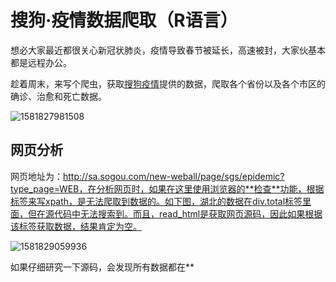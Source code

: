 # 搜狗·疫情数据爬取（R语言）

想必大家最近都很关心新冠状肺炎，疫情导致春节被延长，高速被封，大家伙基本都是远程办公。

趁着周末，来写个爬虫，获取[搜狗疫情](http://sa.sogou.com/new-weball/page/sgs/epidemic?type_page=WEB)提供的数据，爬取各个省份以及各个市区的确诊、治愈和死亡数据。

![1581827981508](D:\Program\datazhi\datazhi\img-folder\2019-nCoV\1581827981508.png)

## 网页分析

网页地址为：http://sa.sogou.com/new-weball/page/sgs/epidemic?type_page=WEB，在分析网页时，如果在这里使用浏览器的**检查**功能，根据标签来写xpath，是无法爬取到数据的。如下图，湖北的数据在div.total标签里面，但在源代码中无法搜索到。而且，read_html是获取网页源码，因此如果根据该标签获取数据，结果肯定为空。

![1581829059936](D:\Program\datazhi\datazhi\img-folder\2019-nCoV\1581829059936.png)

如果仔细研究一下源码，会发现所有数据都在**<script type="text/javascript">**，所以xpath=/html/body/script[1]/text()。

```R
library(rvest)
library(rjson)
url<-"http://sa.sogou.com/new-weball/page/sgs/epidemic?type_page=WEB"
page<-read_html(url)

html_dt<-page%>%html_nodes(xpath="//html/body/script[1]/text()")%>%html_text(trim = TRUE)
```

## 数据抽取

如果对html_dt数据查看一下，数据很规整，都是json格式，数据如下（由于数据较多，中间已删除部分），其中包括各个省、市、其他国家的确诊疑似数据以及相关新闻报道。

```json
> html_dt
[1] "window.type_page = \"WEB\"\n      window.__INITIAL_STATE__ = {\"data\":{\"headerImg\":{\"imgUrl\":\"https://hhyfeed.sogoucdn.com/deploy/js/pages/epidemic/epi_header_8_5b6acb7.jpg\"},\"domesticStats\":{\"timestamp\":1581824835000,\"diagnosed\":68584,\"suspect\":8228,\"death\":1666,\"cured\":9546,\"remark\":[],\"src\":\"people\",\"times\":\"截至2月16日12时42分\",\"yesterdayIncreased\":{\"diagnosed\":2009,\"death\":142,\"cured\":1323,\"manipulateTimestamp\":1581814971840,\"suspect\":1918,\"suspectCompare\":-741}},\"moreAboutVirus\":[\"传染源：该字段已替换为说明2\",\"病毒：该字段已替换为说明1\",\"病毒传播途径：该字段已替换为说明3\",\"易感人群：人群普遍易感。老年人及有基础疾病者感染后病情较重，儿童及婴幼儿也有发病\",\"潜伏期：一般为 3～7 天，最长不超过 14 天，潜伏期内可能存在传染性，其中无症状病例传染性非常罕见\"],\"mapStats\":{\"title\":\"疫情分布\",\"type\":\"mapStats\",\"mapUrl\":\"https://hhyfeed.sogoucdn.com/feed/static/images/epidemic/domestic_map_1161231.png\",\"chartUrl\":\"https://hhyfeed.sogoucdn.com/feed/static/images/epidemic/domestic_chart_0291856.png\",\"provinceDetail\":[\"湖北 确诊 56249 例，治愈 5623 例，死亡 1596 例\",\"广东 确诊 1316 例，疑似 17 例，治愈 444 例，死亡 2 例\",\"河南 确诊 1231 例，治愈 421 例，死亡 13 例\"],\"newChartUrl\":


\"source\":\"上观新闻\",\"img\":\"[\\\"http://img01.sogoucdn.com/app/a/200883/ca798fc52ff9aded400dd38000590f3c\\\"]\",\"up_time\":\"2020-02-11 08:06:08\"},{\"url\":\"http://sa.sogou.com/sgsearch/sgs_tc_news.php?req=N8k_v32bO0luMYPaVIhIMgc10T75IF3Atfo-NQa_zOY=\",\"title\":\"辟谣 | 宁波驰援湖北医疗人员物资没收到被扣留?真相来了\",\"source\":\"湖北日报\",

\"area\":[{\"provinceName\":\"湖北\",\"provinceShortName\":\"湖北\",\"currentConfirmedCount\":49030,\"confirmedCount\":56249,\"suspectedCount\":0,\"curedCount\":5623,\"deadCount\":1596,\"comment\":\"\",\"locationId\":420000,\"cities\":[{\"cityName\":\"武汉\",\"confirmedCount\":39462,\"suspectedCount\":0,\"curedCount\":2915,\"deadCount\":1233},{\"cityName\":\"孝感\",\"confirmedCount\":3201,\"suspectedCount\":0,\"curedCount\":353,\"deadCount\":65},


[{\"id\":181447,\"createTime\":1581824835000,\"modifyTime\":1581824835000,\"tags\":\"\",\"countryType\":2,\"continents\":\"亚洲\",\"provinceId\":\"6\",\"provinceName\":\"日本\",\"provinceShortName\":\"\",\"cityName\":\"\",\"currentConfirmedCount\":395,\"confirmedCount\":408,\"suspectedCount\":0,\"curedCount\":2,\"deadCount\":1,\"comment\":\"\",\"sort\":0,\"operator\":\"wangjinyuan\",\"locationId\":951002}}"
```

对于json数据处理，这里推荐rjson包，处理起来十分方便。

```R
#数据前面包含的这些字符不是josn格式，所以需要用正则表达式删除
json<-sub('window.type_page = \"WEB\"\n      window.__INITIAL_STATE__ = ',"",html_dt)
#通过rjson包中的fromJSON，可以将数据转换为list格式
josn_date<-fromJSON(json)
#在对josn_date数据分析，省份与各个市区的数据在josn_date$data$area中
area<-josn_date$data$area
# 省 市 确诊 疑似 治愈 死亡 

citytempdate<-c()
provincetempdate<-c()

for (i in area) {
  provinceShortName<-i$provinceShortName
  
  confirmedCount<-i$confirmedCount
  curedCount<-i$curedCount
  deadCount<-i$deadCount
    #首先获取省份数据
  provincetempdate<-c(c(provinceShortName,confirmedCount,curedCount,deadCount),provincetempdate)
  
  
  for (j in i$cities) {
    cityName<-j$cityName
    confirmedCount=j$confirmedCount
    curedCount=j$curedCount
    deadCount=j$deadCount
      #获取该省份下所有市区的数据
    citytempdate<-c(c(provinceShortName,cityName,confirmedCount,curedCount,deadCount),citytempdate)
  }
}

#各个地区确诊人数、治愈人数、死亡人数 dt_city

dt_city<-data.frame(matrix(citytempdate,ncol=5,byrow=TRUE))
colnames(dt_city)<-c("PROVINCESHORTNAME","CITYNAME","CONFIRMEDCOUNT","CUREDCOUNT","DEADCOUNT")

#dt_province，省份数据
dt_province<-data.frame(matrix(provincetempdate,ncol=4,byrow=TRUE))
colnames(dt_province)<-c("PROVINCESHORTNAME","CONFIRMEDCOUNT","CUREDCOUNT","DEADCOUNT")

```

现在就把省和市区的数据爬取到了，具体如下，

```R
> head(dt_province)
  PROVINCESHORTNAME CONFIRMEDCOUNT CUREDCOUNT DEADCOUNT
1              西藏              1          1         0
2              澳门             10          3         0
3              青海             18         13         0
4              台湾             18          2         0
5              香港             56          1         1
6              宁夏             70         33         0
> head(dt_city)
  PROVINCESHORTNAME   CITYNAME CONFIRMEDCOUNT CUREDCOUNT DEADCOUNT
1              西藏       拉萨              1          1         0
2              青海     海北州              3          2         0
3              青海       西宁             15         11         0
4              宁夏 宁东管委会              1          1         0
5              宁夏     石嘴山              1          1         0
6              宁夏       中卫              3          3         0
```

## 数据存储

我们现在爬取的数据只有当天的数据，如果要做更多的分析，肯定是要把数据存储，当有一定时间长度时，才能有效的进行分析。这里有两个方法，一个是存储在文件中，另外一个是存储在数据库中。

```R
#这里比较推荐readr包中的write_csv
write.csv(dt_city,"epidemic_city20200216.csv")
write.csv(dt_province,"epidemic_province20200216.csv")
```

现在我就把数据存储在MySQL数据库中，具体代码如下：

```R
#数据保存至数据库
library(RMySQL)
library(RMariaDB)
#连接数据
con <- dbConnect(MariaDB(), host="127.0.0.1", dbname="epid", user="root", password="1234")

#在数据库中，我添加了日期字段，在后续分析时，可以根据该字段查询具体每天数据。
city<-data.frame(dt_city,DT=c(format(Sys.Date(),"%Y%m%d")))
province<-data.frame(dt_province,DT=c(format(Sys.Date(),"%Y%m%d")))
# 插入数据库
dbWriteTable(con,"city_dt",city,overwrite =FALSE,append=TRUE,row.names=FALSE) 
dbWriteTable(con,"province_dt",province,overwrite =FALSE,append=TRUE,row.names=FALSE) 
```

## 总结

通过该网页，还可以爬取其他国家的确诊人数、治愈人数和死亡人数，以及下图所示的**昨日数据**，还可以获取**官方辟谣**、**紧急援助**的新闻名称和连接。感兴趣的小伙伴可去尝试一下。

本文所涉及的代码、数据库建表脚本以及数据，均已上传至GitHub，点击**阅读原文**即可获取。

![1581839056576](D:\Program\datazhi\datazhi\img-folder\2019-nCoV\1581839056576.png)